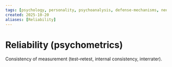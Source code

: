 ```yaml
---
tags: [psychology, personality, psychoanalysis, defense-mechanisms, neo-freudians, social-cognitive, traits, big-five, assessment, mbti]
created: 2025-10-20
aliases: [Reliability]
---
```

# Reliability (psychometrics)

Consistency of measurement (test–retest, internal consistency, interrater).

